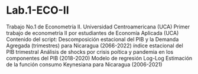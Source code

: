 # Lab.1-ECO-II
Trabajo No.1 de Econometría II. Universidad Centroamericana (UCA)
Primer trabajo de econometría II por estudiantes de Economía Aplicada (UCA)
Contenido del script:
Descomposición estacional del PIB y la Demanda Agregada (trimestres) para Nicaragua (2066-2022)
índice estacional del PIB trimestral
Análisis de shocks por crisis poítica y pandemia en los componentes del PIB (2018-2020)
Modelo de regresión Log-Log 
Estimación de la función consumo Keynesiana para Nicaragua (2006-2021)
